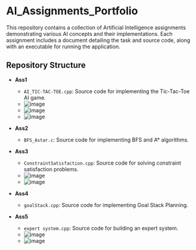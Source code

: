 # AI_Assignments_Portfolio

This repository contains a collection of Artificial Intelligence assignments demonstrating various AI concepts and their implementations. Each assignment includes a document detailing the task and source code, along with an executable for running the application.

## Repository Structure

- **Ass1**
  - `AI_TIC-TAC-TOE.cpp`: Source code for implementing the Tic-Tac-Toe AI game.
  - ![image](https://github.com/user-attachments/assets/5b80b585-2c06-4ddc-8505-ebd54ed27ec4)
  - ![image](https://github.com/user-attachments/assets/edda7cec-d088-4d3b-b130-1bf7315fbbe5)
  - ![image](https://github.com/user-attachments/assets/917e5ec9-4b2b-429d-927d-048d45ba3267)




- **Ass2**
  - `BFS_Astar.c`: Source code for implementing BFS and A* algorithms.

- **Ass3**
  - `ConstraintSatisfaction.cpp`: Source code for solving constraint satisfaction problems.
  - ![image](https://github.com/user-attachments/assets/0383c0e7-d7a1-4f19-acb1-b43f01e8be45)
  - ![image](https://github.com/user-attachments/assets/b7b43965-d949-40b0-96ad-2de7d3c35f1f)



- **Ass4**
  - `goalStack.cpp`: Source code for implementing Goal Stack Planning.

- **Ass5**
  - `expert system.cpp`: Source code for building an expert system.
  - ![image](https://github.com/user-attachments/assets/7e6a47c3-c660-4dc4-a76d-c9c6cc8a0586)
  - ![image](https://github.com/user-attachments/assets/606ac305-5e53-4a54-9401-554c30a4c5fd)
